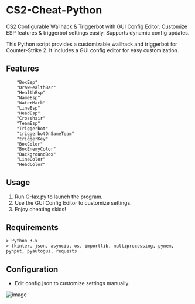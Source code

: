 # CS2-Cheat-Python
CS2 Configurable Wallhack &amp; Triggerbot with GUI Config Editor. Customize ESP features &amp; triggerbot settings easily. Supports dynamic config updates.

This Python script provides a customizable wallhack and triggerbot for Counter-Strike 2. It includes a GUI config editor for easy customization.


## Features
```
    "BoxEsp"
    "DrawHealthBar"
    "HealthEsp"
    "NameEsp"
    "WaterMark"
    "LineEsp"
    "HeadEsp"
    "Crosshair"
    "TeamEsp"
    "Triggerbot"
    "triggerbotOnSameTeam"
    "triggerKey"
    "BoxColor"
    "BoxEnemyColor"
    "BackgroundBox"
    "LineColor"
    "HeadColor"
```
## Usage
1. Run GHax.py to launch the program.
2. Use the GUI Config Editor to customize settings.
3. Enjoy cheating skids!

## Requirements
```
> Python 3.x
> tkinter, json, asyncio, os, importlib, multiprocessing, pymem, pynput, pyautogui, requests
```

## Configuration
- Edit config.json to customize settings manually.



![image](https://github.com/Cr0mb/CS2-Cheat-Python/assets/137664526/8d473586-730b-43c1-9298-bb38518d54c6)
